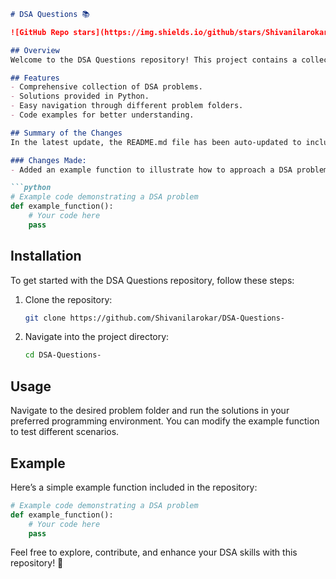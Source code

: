 ```markdown
# DSA Questions 📚

![GitHub Repo stars](https://img.shields.io/github/stars/Shivanilarokar/DSA-Questions-) ![GitHub forks](https://img.shields.io/github/forks/Shivanilarokar/DSA-Questions-) ![GitHub issues](https://img.shields.io/github/issues/Shivanilarokar/DSA-Questions-) 

## Overview
Welcome to the DSA Questions repository! This project contains a collection of Data Structures and Algorithms (DSA) problems along with their solutions. It is designed to help developers and students enhance their understanding and problem-solving skills in DSA.

## Features
- Comprehensive collection of DSA problems.
- Solutions provided in Python.
- Easy navigation through different problem folders.
- Code examples for better understanding.

## Summary of the Changes
In the latest update, the README.md file has been auto-updated to include an additional example demonstrating a DSA problem. This enhancement aims to provide clearer guidance for users looking to understand how to implement the various problems in the repository.

### Changes Made:
- Added an example function to illustrate how to approach a DSA problem.

```python
# Example code demonstrating a DSA problem
def example_function():
    # Your code here
    pass
```

## Installation
To get started with the DSA Questions repository, follow these steps:

1. Clone the repository:
   ```bash
   git clone https://github.com/Shivanilarokar/DSA-Questions-
   ```
   
2. Navigate into the project directory:
   ```bash
   cd DSA-Questions-
   ```

## Usage
Navigate to the desired problem folder and run the solutions in your preferred programming environment. You can modify the example function to test different scenarios.

## Example
Here’s a simple example function included in the repository:

```python
# Example code demonstrating a DSA problem
def example_function():
    # Your code here
    pass
```

Feel free to explore, contribute, and enhance your DSA skills with this repository! 🚀
```